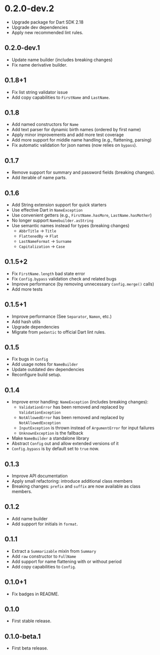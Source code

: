 # 0.2.0-dev.2

- Upgrade package for Dart SDK 2.18
- Upgrade dev dependencies
- Apply new recommended lint rules.

## 0.2.0-dev.1

- Update name builder (includes breaking changes)
- Fix name derivative builder.

## 0.1.8+1

- Fix list string validator issue
- Add copy capabilities to `FirstName` and `LastName`.

## 0.1.8

- Add named constructors for `Name`
- Add text parser for dynamic birth names (ordered by first name)
- Apply minor improvements and add more test coverage
- Add more support for middle name handling (e.g., flattening, parsing)
- Fix automatic validation for json names (now relies on `bypass`).

## 0.1.7

- Remove support for summary and password fields (breaking changes).
- Add iterable of name parts.

## 0.1.6

- Add String extension support for quick starters
- Use effective Dart in `NameException`
- Use convenient getters (e.g., `FirstName.hasMore`, `LastName.hasMother`)
- No longer support `Namebuilder.asString`
- Use semantic names instead for types (breaking changes)
  - `AbbrTitle` -> `Title`
  - `FlattenedBy` -> `Flat`
  - `LastNameFormat` -> `Surname`
  - `Capitalization` -> `Case`

## 0.1.5+2

- Fix `FirstName.length` bad state error
- Fix `Config.bypass` validation check and related bugs
- Improve performance (by removing unnecessary `Config.merge()` calls)
- Add more tests

## 0.1.5+1

- Improve performance (See `Separator`, `Namon`, etc.)
- Add hash utils
- Upgrade dependencies
- Migrate from `pedantic` to official Dart lint rules.

## 0.1.5

- Fix bugs in `Config`
- Add usage notes for `NameBuilder`
- Update outdated dev dependencies
- Reconfigure build setup.

## 0.1.4

- Improve error handling: `NameException` (includes breaking changes):
  - `ValidationError` has been removed and replaced by `ValidationException`
  - `NotAllowedError` has been removed and replaced by `NotAllowedException`
  - `InputException` is thrown instead of `ArgumentError` for input failures
  - `UnknownException` is the fallback
- Make `NameBuilder` a standalone library
- Abstract `Config` out and allow extended versions of it
- `Config.bypass` is by default set to `true` now.

## 0.1.3

- Improve API documentation
- Apply small refactoring: introduce additional class members
- Breaking changes: `prefix` and `suffix` are now available as class members.

## 0.1.2

- Add name builder
- Add support for initials in `format`.

## 0.1.1

- Extract a `Summarizable` mixin from `Summary`
- Add `raw` constructor to `FullName`
- Add support for name flattening with or without period
- Add copy capabilities to `Config`.

## 0.1.0+1

- Fix badges in README.

## 0.1.0

- First stable release.

## 0.1.0-beta.1

- First beta release.
